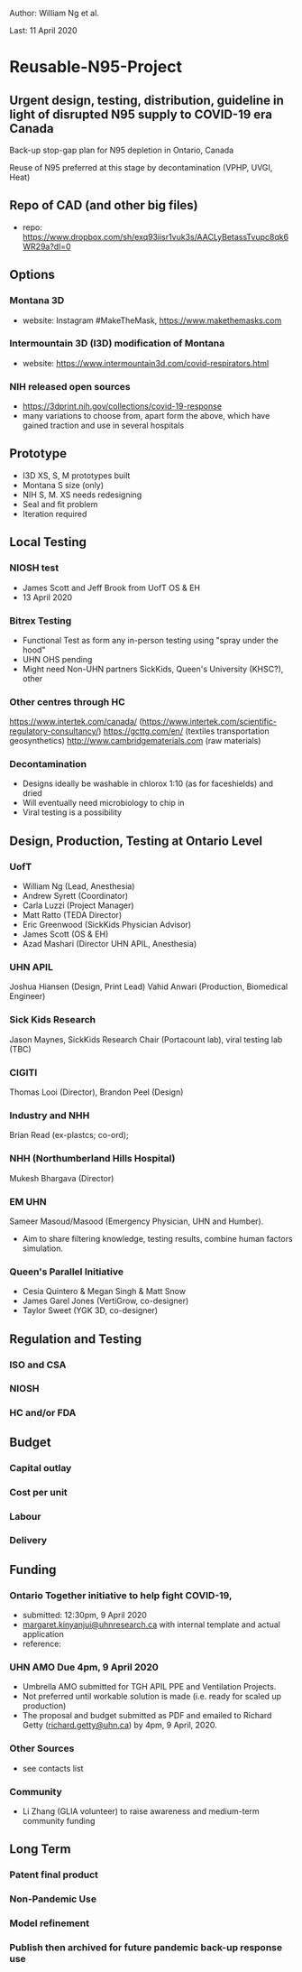 Author: William Ng et al.

Last: 11 April 2020

# Reusable-N95-Project
## Urgent design, testing, distribution, guideline in light of disrupted N95 supply to COVID-19 era Canada
Back-up stop-gap plan for N95 depletion in Ontario, Canada

Reuse of N95 preferred at this stage by decontamination (VPHP, UVGI, Heat)

## Repo of CAD (and other big files)
- repo: https://www.dropbox.com/sh/exq93iisr1vuk3s/AACLyBetassTvupc8qk6WR29a?dl=0

## Options
### Montana 3D
- website: Instagram #MakeTheMask, https://www.makethemasks.com

### Intermountain 3D (I3D) modification of Montana
- website: https://www.intermountain3d.com/covid-respirators.html

### NIH released open sources
- https://3dprint.nih.gov/collections/covid-19-response
- many variations to choose from, apart form the above, which have gained traction and use in several hospitals

## Prototype
- I3D XS, S, M prototypes built
- Montana S size (only)
- NIH S, M. XS needs redesigning
- Seal and fit problem
- Iteration required

## Local Testing
### NIOSH test
- James Scott and Jeff Brook from UofT OS & EH
- 13 April 2020

### Bitrex Testing
- Functional Test as form any in-person testing using "spray under the hood"
- UHN OHS pending
- Might need Non-UHN partners SickKids, Queen's University (KHSC?), other

### Other centres through HC
https://www.intertek.com/canada/ (https://www.intertek.com/scientific-regulatory-consultancy/)
https://gcttg.com/en/ (textiles transportation geosynthetics)
http://www.cambridgematerials.com (raw materials)

### Decontamination
- Designs ideally be washable in chlorox 1:10 (as for faceshields) and dried
- Will eventually need microbiology to chip in
- Viral testing is a possibility

## Design, Production, Testing at Ontario Level
### UofT
- William Ng (Lead, Anesthesia)
- Andrew Syrett (Coordinator)
- Carla Luzzi (Project Manager)
- Matt Ratto (TEDA Director) 
- Eric Greenwood (SickKids Physician Advisor) 
- James Scott (OS & EH) 
- Azad Mashari (Director UHN APIL, Anesthesia)
### UHN APIL
Joshua Hiansen (Design, Print Lead)
Vahid Anwari (Production, Biomedical Engineer)
### Sick Kids Research
Jason Maynes, SickKids Research Chair (Portacount lab), viral testing lab (TBC)
### CIGITI
Thomas Looi (Director), Brandon Peel (Design)

### Industry and NHH
Brian Read (ex-plastcs; co-ord); 
### NHH (Northumberland Hills Hospital)
Mukesh Bhargava (Director)

### EM UHN
Sameer Masoud/Masood (Emergency Physician, UHN and Humber). 
- Aim to share filtering knowledge, testing results, combine human factors simulation.

### Queen's Parallel Initiative
- Cesia Quintero & Megan Singh & Matt Snow
- James Garel Jones (VertiGrow, co-designer)
- Taylor Sweet (YGK 3D, co-designer)

## Regulation and Testing
### ISO and CSA
### NIOSH
### HC and/or FDA

## Budget
### Capital outlay
### Cost per unit
### Labour
### Delivery

## Funding
### Ontario Together initiative to help fight COVID-19, 
- submitted: 12:30pm, 9 April 2020
- margaret.kinyanjui@uhnresearch.ca with internal template and actual application
- reference: 
### UHN AMO Due 4pm, 9 April 2020
- Umbrella AMO submitted for TGH APIL PPE and Ventilation Projects.
- Not preferred until workable solution is made (i.e. ready for scaled up production)
- The proposal and budget submitted as PDF and emailed  to Richard Getty (richard.getty@uhn.ca) by 4pm, 9 April, 2020.
### Other Sources
- see contacts list
### Community
- Li Zhang (GLIA volunteer) to raise awareness and medium-term community funding

## Long Term
### Patent final product
### Non-Pandemic Use
### Model refinement
### Publish then archived for future pandemic back-up response use
